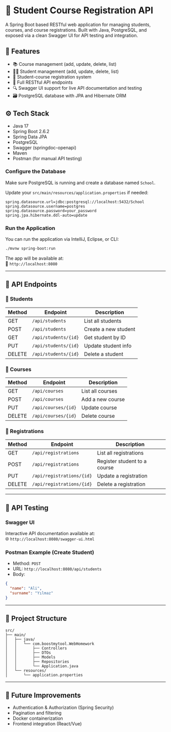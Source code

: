 
# 🏫 Student Course Registration API

A Spring Boot based RESTful web application for managing students, courses, and course registrations. Built with Java, PostgreSQL, and exposed via a clean Swagger UI for API testing and integration.



## 🚀 Features

- 📚 Course management (add, update, delete, list)
- 👨‍🎓 Student management (add, update, delete, list)
- 📝 Student-course registration system
- 🧾 Full RESTful API endpoints
- 🔍 Swagger UI support for live API documentation and testing
- 🗃️ PostgreSQL database with JPA and Hibernate ORM


## ⚙️ Tech Stack

- Java 17
- Spring Boot 2.6.2
- Spring Data JPA
- PostgreSQL
- Swagger (springdoc-openapi)
- Maven
- Postman (for manual API testing)




### Configure the Database

Make sure PostgreSQL is running and create a database named `School`.

Update your `src/main/resources/application.properties` if needed:

```properties
spring.datasource.url=jdbc:postgresql://localhost:5432/School
spring.datasource.username=postgres
spring.datasource.password=your_password
spring.jpa.hibernate.ddl-auto=update
```

### Run the Application

You can run the application via IntelliJ, Eclipse, or CLI:

```bash
./mvnw spring-boot:run
```

The app will be available at:  
📍 `http://localhost:8080`

---

## 📑 API Endpoints

### 🧍 Students
| Method | Endpoint                | Description               |
|--------|-------------------------|---------------------------|
| GET    | `/api/students`         | List all students         |
| POST   | `/api/students`         | Create a new student      |
| GET    | `/api/students/{id}`    | Get student by ID         |
| PUT    | `/api/students/{id}`    | Update student info       |
| DELETE | `/api/students/{id}`    | Delete a student          |

### 📘 Courses
| Method | Endpoint               | Description              |
|--------|------------------------|--------------------------|
| GET    | `/api/courses`         | List all courses         |
| POST   | `/api/courses`         | Add a new course         |
| PUT    | `/api/courses/{id}`    | Update course            |
| DELETE | `/api/courses/{id}`    | Delete course            |

### 📝 Registrations
| Method | Endpoint                     | Description                        |
|--------|------------------------------|------------------------------------|
| GET    | `/api/registrations`         | List all registrations             |
| POST   | `/api/registrations`         | Register student to a course       |
| PUT    | `/api/registrations/{id}`    | Update a registration              |
| DELETE | `/api/registrations/{id}`    | Delete a registration              |

---

## 🧪 API Testing

### Swagger UI
Interactive API documentation available at:  
🌐 `http://localhost:8080/swagger-ui.html`

### Postman Example (Create Student)
- Method: `POST`
- URL: `http://localhost:8080/api/students`
- Body:
```json
{
  "name": "Ali",
  "surname": "Yılmaz"
}
```

---

## 📂 Project Structure

```
src/
├── main/
│   ├── java/
│   │   └── com.boostmytool.WebHomework
│   │       ├── Controllers
│   │       ├── DTOs
│   │       ├── Models
│   │       ├── Repositories
│   │       └── Application.java
│   └── resources/
│       └── application.properties
```

---

## 🧠 Future Improvements

- Authentication & Authorization (Spring Security)
- Pagination and filtering
- Docker containerization
- Frontend integration (React/Vue)

